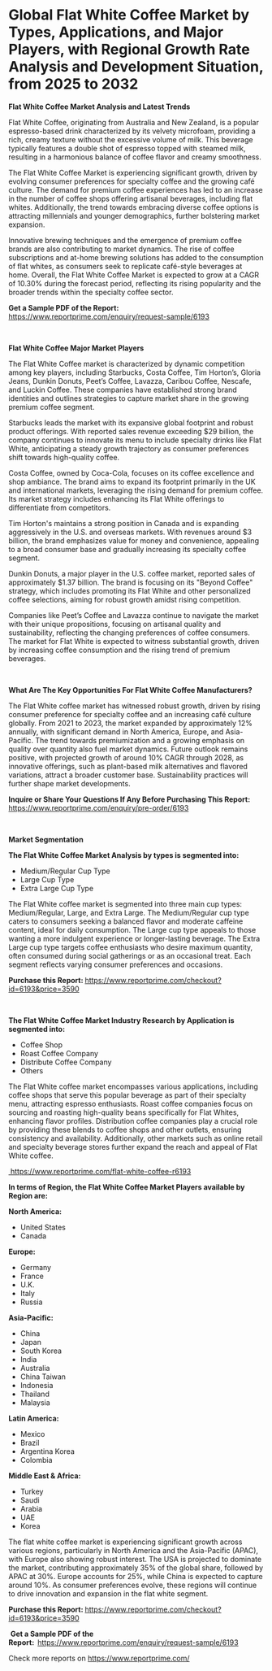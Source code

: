 <p><h1>Global Flat White Coffee Market by Types, Applications, and Major Players, with Regional Growth Rate Analysis and Development Situation, from 2025 to 2032</h1></p><p><strong>Flat White Coffee Market Analysis and Latest Trends</strong></p>
<p><p>Flat White Coffee, originating from Australia and New Zealand, is a popular espresso-based drink characterized by its velvety microfoam, providing a rich, creamy texture without the excessive volume of milk. This beverage typically features a double shot of espresso topped with steamed milk, resulting in a harmonious balance of coffee flavor and creamy smoothness.</p><p>The Flat White Coffee Market is experiencing significant growth, driven by evolving consumer preferences for specialty coffee and the growing café culture. The demand for premium coffee experiences has led to an increase in the number of coffee shops offering artisanal beverages, including flat whites. Additionally, the trend towards embracing diverse coffee options is attracting millennials and younger demographics, further bolstering market expansion.</p><p>Innovative brewing techniques and the emergence of premium coffee brands are also contributing to market dynamics. The rise of coffee subscriptions and at-home brewing solutions has added to the consumption of flat whites, as consumers seek to replicate café-style beverages at home. Overall, the Flat White Coffee Market is expected to grow at a CAGR of 10.30% during the forecast period, reflecting its rising popularity and the broader trends within the specialty coffee sector.</p></p>
<p><strong>Get a Sample PDF of the Report:&nbsp;</strong> <a href="https://www.reportprime.com/enquiry/request-sample/6193?utm_campaign=2999&utm_medium=2&utm_source=Github&utm_content=ia&utm_term=19032025&utm_id=flat-white-coffee">https://www.reportprime.com/enquiry/request-sample/6193</a></p>
<p>&nbsp;</p>
<p><strong>Flat White Coffee Major Market Players</strong></p>
<p><p>The Flat White Coffee market is characterized by dynamic competition among key players, including Starbucks, Costa Coffee, Tim Horton’s, Gloria Jeans, Dunkin Donuts, Peet’s Coffee, Lavazza, Caribou Coffee, Nescafe, and Luckin Coffee. These companies have established strong brand identities and outlines strategies to capture market share in the growing premium coffee segment.</p><p>Starbucks leads the market with its expansive global footprint and robust product offerings. With reported sales revenue exceeding $29 billion, the company continues to innovate its menu to include specialty drinks like Flat White, anticipating a steady growth trajectory as consumer preferences shift towards high-quality coffee.</p><p>Costa Coffee, owned by Coca-Cola, focuses on its coffee excellence and shop ambiance. The brand aims to expand its footprint primarily in the UK and international markets, leveraging the rising demand for premium coffee. Its market strategy includes enhancing its Flat White offerings to differentiate from competitors.</p><p>Tim Horton's maintains a strong position in Canada and is expanding aggressively in the U.S. and overseas markets. With revenues around $3 billion, the brand emphasizes value for money and convenience, appealing to a broad consumer base and gradually increasing its specialty coffee segment.</p><p>Dunkin Donuts, a major player in the U.S. coffee market, reported sales of approximately $1.37 billion. The brand is focusing on its "Beyond Coffee" strategy, which includes promoting its Flat White and other personalized coffee selections, aiming for robust growth amidst rising competition.</p><p>Companies like Peet’s Coffee and Lavazza continue to navigate the market with their unique propositions, focusing on artisanal quality and sustainability, reflecting the changing preferences of coffee consumers. The market for Flat White is expected to witness substantial growth, driven by increasing coffee consumption and the rising trend of premium beverages.</p></p>
<p>&nbsp;</p>
<p><strong>What Are The Key Opportunities For Flat White Coffee Manufacturers?</strong></p>
<p><p>The Flat White coffee market has witnessed robust growth, driven by rising consumer preference for specialty coffee and an increasing café culture globally. From 2021 to 2023, the market expanded by approximately 12% annually, with significant demand in North America, Europe, and Asia-Pacific. The trend towards premiumization and a growing emphasis on quality over quantity also fuel market dynamics. Future outlook remains positive, with projected growth of around 10% CAGR through 2028, as innovative offerings, such as plant-based milk alternatives and flavored variations, attract a broader customer base. Sustainability practices will further shape market developments.</p></p>
<p><strong>Inquire or Share Your Questions If Any Before Purchasing This Report:</strong> <a href="https://www.reportprime.com/enquiry/pre-order/6193?utm_campaign=2999&utm_medium=2&utm_source=Github&utm_content=ia&utm_term=19032025&utm_id=flat-white-coffee">https://www.reportprime.com/enquiry/pre-order/6193</a></p>
<p>&nbsp;</p>
<p><strong>Market Segmentation</strong></p>
<p><strong>The Flat White Coffee Market Analysis by types is segmented into:</strong></p>
<p><ul><li>Medium/Regular Cup Type</li><li>Large Cup Type</li><li>Extra Large Cup Type</li></ul></p>
<p><p>The Flat White coffee market is segmented into three main cup types: Medium/Regular, Large, and Extra Large. The Medium/Regular cup type caters to consumers seeking a balanced flavor and moderate caffeine content, ideal for daily consumption. The Large cup type appeals to those wanting a more indulgent experience or longer-lasting beverage. The Extra Large cup type targets coffee enthusiasts who desire maximum quantity, often consumed during social gatherings or as an occasional treat. Each segment reflects varying consumer preferences and occasions.</p></p>
<p><strong>Purchase this Report:&nbsp;</strong><a href="https://www.reportprime.com/checkout?id=6193&price=3590&utm_campaign=2999&utm_medium=2&utm_source=Github&utm_content=ia&utm_term=19032025&utm_id=flat-white-coffee">https://www.reportprime.com/checkout?id=6193&price=3590</a></p>
<p>&nbsp;</p>
<p><strong>The Flat White Coffee Market Industry Research by Application is segmented into:</strong></p>
<p><ul><li>Coffee Shop</li><li>Roast Coffee Company</li><li>Distribute Coffee Company</li><li>Others</li></ul></p>
<p><p>The Flat White coffee market encompasses various applications, including coffee shops that serve this popular beverage as part of their specialty menu, attracting espresso enthusiasts. Roast coffee companies focus on sourcing and roasting high-quality beans specifically for Flat Whites, enhancing flavor profiles. Distribution coffee companies play a crucial role by providing these blends to coffee shops and other outlets, ensuring consistency and availability. Additionally, other markets such as online retail and specialty beverage stores further expand the reach and appeal of Flat White coffee.</p></p>
<p><a href="https://www.reportprime.com/flat-white-coffee-r6193?utm_campaign=2999&utm_medium=2&utm_source=Github&utm_content=ia&utm_term=19032025&utm_id=flat-white-coffee">&nbsp;https://www.reportprime.com/flat-white-coffee-r6193</a></p>
<p><strong>In terms of Region, the Flat White Coffee Market Players available by Region are:</strong></p>
<p>
    <p> <strong> North America: </strong>
        <ul>
            <li>United States</li>
            <li>Canada</li>
        </ul>
        </p> 
    <p> <strong> Europe: </strong>
        <ul>
            <li>Germany</li>
            <li>France</li>
            <li>U.K.</li>
            <li>Italy</li>
            <li>Russia</li>
        </ul>
        </p> 
    <p> <strong> Asia-Pacific: </strong>
        <ul>
            <li>China</li>
            <li>Japan</li>
            <li>South Korea</li>
            <li>India</li>
            <li>Australia</li>
            <li>China Taiwan</li>
            <li>Indonesia</li>
            <li>Thailand</li>
            <li>Malaysia</li>
        </ul>
        </p> 
    <p> <strong> Latin America: </strong>
        <ul>
            <li>Mexico</li>
            <li>Brazil</li>
            <li>Argentina Korea</li>
            <li>Colombia</li>
        </ul>
        </p> 
    <p> <strong> Middle East & Africa: </strong>
        <ul>
            <li>Turkey</li>
            <li>Saudi</li>
            <li>Arabia</li>
            <li>UAE</li>
            <li>Korea</li>
        </ul>
    </p>
    </p>
<p><p>The flat white coffee market is experiencing significant growth across various regions, particularly in North America and the Asia-Pacific (APAC), with Europe also showing robust interest. The USA is projected to dominate the market, contributing approximately 35% of the global share, followed by APAC at 30%. Europe accounts for 25%, while China is expected to capture around 10%. As consumer preferences evolve, these regions will continue to drive innovation and expansion in the flat white segment.</p></p>
<p><strong>Purchase this Report: </strong><a href="https://www.reportprime.com/checkout?id=6193&price=3590&utm_campaign=2999&utm_medium=2&utm_source=Github&utm_content=ia&utm_term=19032025&utm_id=flat-white-coffee">https://www.reportprime.com/checkout?id=6193&price=3590</a></p>
<p>&nbsp;<strong>Get a Sample PDF of the Report:&nbsp;&nbsp;</strong><a href="https://www.reportprime.com/enquiry/request-sample/6193?utm_campaign=2999&utm_medium=2&utm_source=Github&utm_content=ia&utm_term=19032025&utm_id=flat-white-coffee">https://www.reportprime.com/enquiry/request-sample/6193</a></p>
<p><strong></strong></p>
<p>Check more reports on <a href="https://www.reportprime.com/?utm_campaign=2999&utm_medium=2&utm_source=Github&utm_content=ia&utm_term=19032025&utm_id=flat-white-coffee">https://www.reportprime.com/</a></p>